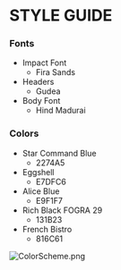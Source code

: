 # STYLE GUIDE

### Fonts

- Impact Font
    - Fira Sands
- Headers
    - Gudea
- Body Font
    - Hind Madurai


### Colors
- Star Command Blue
    - 2274A5
- Eggshell
    - E7DFC6
- Alice Blue
    - E9F1F7
- Rich Black FOGRA 29
    - 131B23
- French Bistro
    - 816C61

![ColorScheme.png]('./images/ColorScheme.png')